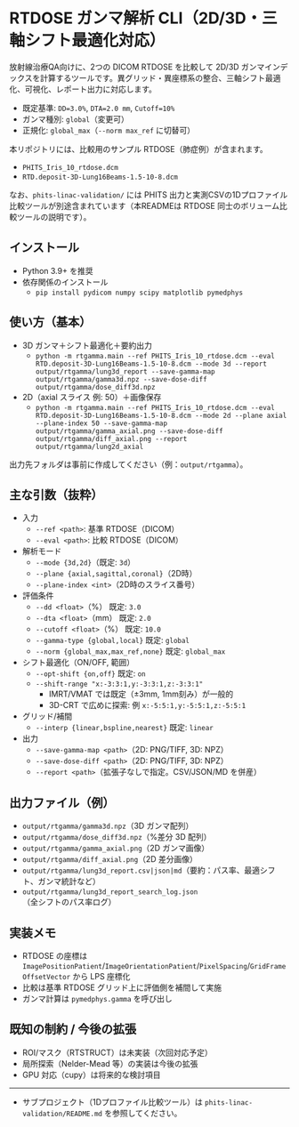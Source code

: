 # RTDOSE ガンマ解析 CLI（2D/3D・三軸シフト最適化対応）

放射線治療QA向けに、2つの DICOM RTDOSE を比較して 2D/3D ガンマインデックスを計算するツールです。異グリッド・異座標系の整合、三軸シフト最適化、可視化、レポート出力に対応します。

- 既定基準: `DD=3.0%`, `DTA=2.0 mm`, `Cutoff=10%`
- ガンマ種別: `global`（変更可）
- 正規化: `global_max`（`--norm max_ref` に切替可）

本リポジトリには、比較用のサンプル RTDOSE（肺症例）が含まれます。
- `PHITS_Iris_10_rtdose.dcm`
- `RTD.deposit-3D-Lung16Beams-1.5-10-8.dcm`

なお、`phits-linac-validation/` には PHITS 出力と実測CSVの1Dプロファイル比較ツールが別途含まれています（本READMEは RTDOSE 同士のボリューム比較ツールの説明です）。

## インストール

- Python 3.9+ を推奨
- 依存関係のインストール
  - `pip install pydicom numpy scipy matplotlib pymedphys`

## 使い方（基本）

- 3D ガンマ＋シフト最適化＋要約出力
  - `python -m rtgamma.main --ref PHITS_Iris_10_rtdose.dcm --eval RTD.deposit-3D-Lung16Beams-1.5-10-8.dcm --mode 3d --report output/rtgamma/lung3d_report --save-gamma-map output/rtgamma/gamma3d.npz --save-dose-diff output/rtgamma/dose_diff3d.npz`
- 2D（axial スライス 例: 50）＋画像保存
  - `python -m rtgamma.main --ref PHITS_Iris_10_rtdose.dcm --eval RTD.deposit-3D-Lung16Beams-1.5-10-8.dcm --mode 2d --plane axial --plane-index 50 --save-gamma-map output/rtgamma/gamma_axial.png --save-dose-diff output/rtgamma/diff_axial.png --report output/rtgamma/lung2d_axial`

出力先フォルダは事前に作成してください（例：`output/rtgamma`）。

## 主な引数（抜粋）

- 入力
  - `--ref <path>`: 基準 RTDOSE（DICOM）
  - `--eval <path>`: 比較 RTDOSE（DICOM）
- 解析モード
  - `--mode {3d,2d}`（既定: `3d`）
  - `--plane {axial,sagittal,coronal}`（2D時）
  - `--plane-index <int>`（2D時のスライス番号）
- 評価条件
  - `--dd <float>`（%） 既定: `3.0`
  - `--dta <float>`（mm） 既定: `2.0`
  - `--cutoff <float>`（%） 既定: `10.0`
  - `--gamma-type {global,local}` 既定: `global`
  - `--norm {global_max,max_ref,none}` 既定: `global_max`
- シフト最適化（ON/OFF, 範囲）
  - `--opt-shift {on,off}` 既定: `on`
  - `--shift-range "x:-3:3:1,y:-3:3:1,z:-3:3:1"`
    - IMRT/VMAT では既定（±3mm, 1mm刻み）が一般的
    - 3D-CRT で広めに探索: 例 `x:-5:5:1,y:-5:5:1,z:-5:5:1`
- グリッド/補間
  - `--interp {linear,bspline,nearest}` 既定: `linear`
- 出力
  - `--save-gamma-map <path>`（2D: PNG/TIFF, 3D: NPZ）
  - `--save-dose-diff <path>`（2D: PNG/TIFF, 3D: NPZ）
  - `--report <path>`（拡張子なしで指定。CSV/JSON/MD を併産）

## 出力ファイル（例）

- `output/rtgamma/gamma3d.npz`（3D ガンマ配列）
- `output/rtgamma/dose_diff3d.npz`（%差分 3D 配列）
- `output/rtgamma/gamma_axial.png`（2D ガンマ画像）
- `output/rtgamma/diff_axial.png`（2D 差分画像）
- `output/rtgamma/lung3d_report.csv|json|md`（要約：パス率、最適シフト、ガンマ統計など）
- `output/rtgamma/lung3d_report_search_log.json`（全シフトのパス率ログ）

## 実装メモ

- RTDOSE の座標は `ImagePositionPatient`/`ImageOrientationPatient`/`PixelSpacing`/`GridFrameOffsetVector` から LPS 座標化
- 比較は基準 RTDOSE グリッド上に評価側を補間して実施
- ガンマ計算は `pymedphys.gamma` を呼び出し

## 既知の制約 / 今後の拡張

- ROI/マスク（RTSTRUCT）は未実装（次回対応予定）
- 局所探索（Nelder-Mead 等）の実装は今後の拡張
- GPU 対応（cupy）は将来的な検討項目

---

- サブプロジェクト（1Dプロファイル比較ツール）は `phits-linac-validation/README.md` を参照してください。

